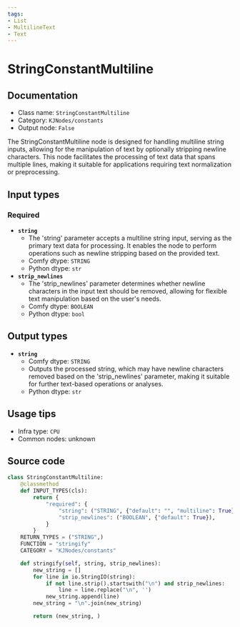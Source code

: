 ```yaml
---
tags:
- List
- MultilineText
- Text
---
```


# StringConstantMultiline
## Documentation
- Class name: `StringConstantMultiline`
- Category: `KJNodes/constants`
- Output node: `False`

The StringConstantMultiline node is designed for handling multiline string inputs, allowing for the manipulation of text by optionally stripping newline characters. This node facilitates the processing of text data that spans multiple lines, making it suitable for applications requiring text normalization or preprocessing.
## Input types
### Required
- **`string`**
    - The 'string' parameter accepts a multiline string input, serving as the primary text data for processing. It enables the node to perform operations such as newline stripping based on the provided text.
    - Comfy dtype: `STRING`
    - Python dtype: `str`
- **`strip_newlines`**
    - The 'strip_newlines' parameter determines whether newline characters in the input text should be removed, allowing for flexible text manipulation based on the user's needs.
    - Comfy dtype: `BOOLEAN`
    - Python dtype: `bool`
## Output types
- **`string`**
    - Comfy dtype: `STRING`
    - Outputs the processed string, which may have newline characters removed based on the 'strip_newlines' parameter, making it suitable for further text-based operations or analyses.
    - Python dtype: `str`
## Usage tips
- Infra type: `CPU`
- Common nodes: unknown


## Source code
```python
class StringConstantMultiline:
    @classmethod
    def INPUT_TYPES(cls):
        return {
            "required": {
                "string": ("STRING", {"default": "", "multiline": True}),
                "strip_newlines": ("BOOLEAN", {"default": True}),
            }
        }
    RETURN_TYPES = ("STRING",)
    FUNCTION = "stringify"
    CATEGORY = "KJNodes/constants"

    def stringify(self, string, strip_newlines):
        new_string = []
        for line in io.StringIO(string):
            if not line.strip().startswith("\n") and strip_newlines:
                line = line.replace("\n", '')
            new_string.append(line)
        new_string = "\n".join(new_string)

        return (new_string, )

```

